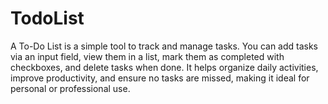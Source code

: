 # TodoList
 A To-Do List is a simple tool to track and manage tasks. You can add tasks via an input field, view them in a list, mark them as completed with checkboxes, and delete tasks when done. It helps organize daily activities, improve productivity, and ensure no tasks are missed, making it ideal for personal or professional use.
